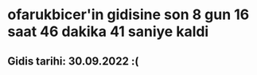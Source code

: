 # ofarukbicer'in gidisine son 8 gun 16 saat 46 dakika 41 saniye kaldi

## Gidis tarihi: 30.09.2022 :(